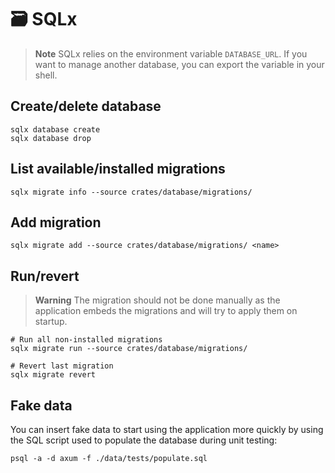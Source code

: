 # 🗃 SQLx

> **Note**
> SQLx relies on the environment variable `DATABASE_URL`. If you want to manage
> another database, you can export the variable in your shell.

## Create/delete database

```shell
sqlx database create
sqlx database drop
```

## List available/installed migrations

```shell
sqlx migrate info --source crates/database/migrations/
```

## Add migration

```shell
sqlx migrate add --source crates/database/migrations/ <name>
```

## Run/revert

> **Warning**
> The migration should not be done manually as the application embeds the
> migrations and will try to apply them on startup.

```shell
# Run all non-installed migrations
sqlx migrate run --source crates/database/migrations/ 

# Revert last migration
sqlx migrate revert
```

## Fake data

You can insert fake data to start using the application more quickly by using
the SQL script used to populate the database during unit testing:

```shell
psql -a -d axum -f ./data/tests/populate.sql
```
